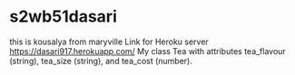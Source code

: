 # s2wb51dasari
this is kousalya from maryville
Link for Heroku server https://dasari917.herokuapp.com/
My class Tea with attributes tea_flavour (string), tea_size (string), and tea_cost (number).

